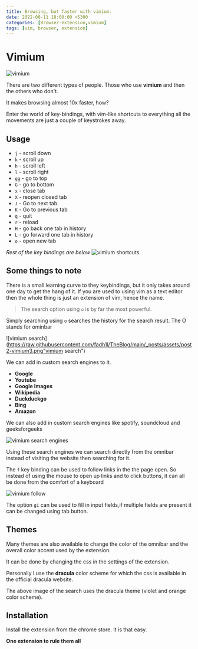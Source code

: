 ```yaml
---
title: Browsing, but faster with vimium.
date: 2022-08-11 18:00:00 +5300
categories: [Browser-extension,vimium]
tags: [vim, browser, extension]   
---
```


# Vimium 
![vimium](https://raw.githubusercontent.com/fadh1l/TheBlog/main/_posts/assets/post2-vimium.png "vimium")

There are two different types of people. Those who use **vimium** and then the others who don't.

It makes browsing almost 10x faster, how?

Enter the world of key-bindings, with vim-like shortcuts to everything all the movements are just a couple of keystrokes away.

## Usage

- ``j`` - scroll down
- ``k`` - scroll up
- ``h`` - scroll left
- ``l`` - scroll right
- ``gg`` - go to top
- ``G`` - go to bottom
- ``x`` - close tab
- ``X`` - reopen closed tab
- ``J`` - Go to next tab
- ``K`` - Go to previous tab
- ``q`` - quit
- ``r`` - reload
- ``H`` - go back one tab in history
- ``L`` - go forward one tab in history
- ``o`` - open new tab

*Rest of the key bindings are below*
![vimium shortcuts](https://raw.githubusercontent.com/fadh1l/TheBlog/main/_posts/assets/post2-vimium2.png "vimium shortcuts")

## Some things to note

There is a small learning curve to they keybindings, but it only takes around one day to get the hang of it.
If you are used to using vim as a text editor then the whole thing is just an extension of vim, hence the name.

>The search option using ``o`` is by far the most powerful.

Simply searching using ``o`` searches the history for the search result. The O stands for ominbar

![vimium search](https://raw.githubusercontent.com/fadh1l/TheBlog/main/_posts/assets/post2-vimium3.png"vimium search")

We can add in custom search engines to it.
* **Google**
* **Youtube**
* **Google Images**
* **Wikipedia**
* **Duckduckgo**
* **Bing**
* **Amazon**

We can also add in custom search engines like spotify, soundcloud and geeksforgeeks

![vimium search engines](https://raw.githubusercontent.com/fadh1l/TheBlog/main/_posts/assets/post2-vimium5.png "vimium search engines")

Using these search engines we can search directly from the omnibar instead of visiting the website then searching for it.

The ``f`` key binding can be used to follow links in the the page open. So instead of using the mouse to open up links and to click buttons, it can all be done from the comfort of a keyboard

![vimium follow](https://raw.githubusercontent.com/fadh1l/TheBlog/main/_posts/assets/post2-vimium4.png "vimium follow")

The option ``gi`` can be used to fill in input fields,if multiple fields are present it can be changed using tab button.

## Themes

Many themes are also available to change the color of the omnibar and the overall color accent used by the extension. 

It can be done by changing the css in the settings of the extension.

Personally I use the **dracula** color scheme for which the css is available in the official dracula website.

The above image of the search uses the dracula theme  (violet and orange color scheme).

## Installation

Install the extension from the chrome store. It is that easy.

**One extension to rule them all**



